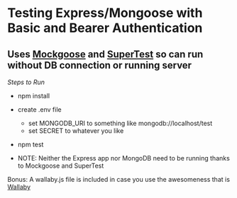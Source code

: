 # Testing Express/Mongoose with Basic and Bearer Authentication



## Uses [Mockgoose](https://www.npmjs.com/package/mockgoose) and [SuperTest](https://www.npmjs.com/package/supertest) so can run without DB connection or running server

*Steps to Run*

* npm install
* create .env file
	* set MONGODB_URI to something like mongodb://localhost/test
	* set SECRET to whatever you like
* npm test

* NOTE: Neither the Express app nor MongoDB need to be running thanks to Mockgoose and SuperTest

Bonus: A wallaby.js file is included in case you use the awesomeness that is [Wallaby](https://wallabyjs.com/)
